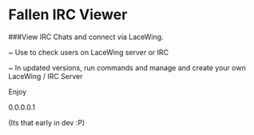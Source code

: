 # Fallen IRC Viewer
###View IRC Chats and connect via LaceWing.

~ Use to check users on LaceWing server or IRC

~ In updated versions, run commands and manage and create your own LaceWing / IRC Server

Enjoy

0.0.0.0.1

(Its that early in dev :P)
